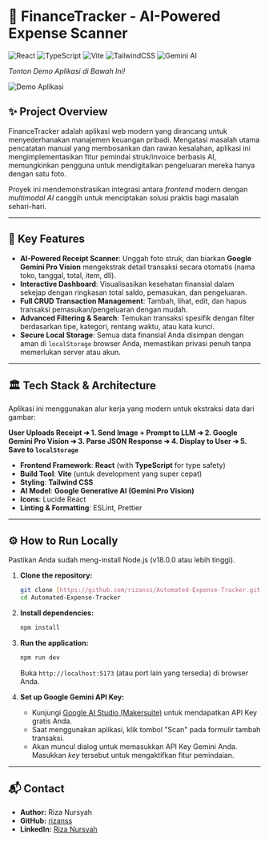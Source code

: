 # 💸 FinanceTracker - AI-Powered Expense Scanner

![React](https://img.shields.io/badge/React-18-blue?logo=react)
![TypeScript](https://img.shields.io/badge/TypeScript-5-blue?logo=typescript)
![Vite](https://img.shields.io/badge/Vite-5-purple?logo=vite)
![TailwindCSS](https://img.shields.io/badge/Tailwind_CSS-3-blue?logo=tailwindcss)
![Gemini AI](https://img.shields.io/badge/AI-Google_Gemini-green?logo=google)

*Tonton Demo Aplikasi di Bawah Ini!*

![Demo Aplikasi](./assets/automated_expense_tracker_demo.gif)

## ✨ Project Overview

FinanceTracker adalah aplikasi web modern yang dirancang untuk menyederhanakan manajemen keuangan pribadi. Mengatasi masalah utama pencatatan manual yang membosankan dan rawan kesalahan, aplikasi ini mengimplementasikan fitur pemindai struk/invoice berbasis AI, memungkinkan pengguna untuk mendigitalkan pengeluaran mereka hanya dengan satu foto.

Proyek ini mendemonstrasikan integrasi antara *frontend* modern dengan *multimodal AI* canggih untuk menciptakan solusi praktis bagi masalah sehari-hari.

---

## 🚀 Key Features

* **AI-Powered Receipt Scanner**: Unggah foto struk, dan biarkan **Google Gemini Pro Vision** mengekstrak detail transaksi secara otomatis (nama toko, tanggal, total, item, dll).
* **Interactive Dashboard**: Visualisasikan kesehatan finansial dalam sekejap dengan ringkasan total saldo, pemasukan, dan pengeluaran.
* **Full CRUD Transaction Management**: Tambah, lihat, edit, dan hapus transaksi pemasukan/pengeluaran dengan mudah.
* **Advanced Filtering & Search**: Temukan transaksi spesifik dengan filter berdasarkan tipe, kategori, rentang waktu, atau kata kunci.
* **Secure Local Storage**: Semua data finansial Anda disimpan dengan aman di `localStorage` browser Anda, memastikan privasi penuh tanpa memerlukan server atau akun.

---

## 🏛️ Tech Stack & Architecture

Aplikasi ini menggunakan alur kerja yang modern untuk ekstraksi data dari gambar:

**User Uploads Receipt ➔ 1. Send Image + Prompt to LLM ➔ 2. Google Gemini Pro Vision ➔ 3. Parse JSON Response ➔ 4. Display to User ➔ 5. Save to `localStorage`**

* **Frontend Framework**: **React** (with **TypeScript** for type safety)
* **Build Tool**: **Vite** (untuk development yang super cepat)
* **Styling**: **Tailwind CSS**
* **AI Model**: **Google Generative AI (Gemini Pro Vision)**
* **Icons**: Lucide React
* **Linting & Formatting**: ESLint, Prettier

---

## ⚙️ How to Run Locally

Pastikan Anda sudah meng-install Node.js (v18.0.0 atau lebih tinggi).

1.  **Clone the repository:**
    ```bash
    git clone [https://github.com/rizanss/Automated-Expense-Tracker.git](https://github.com/rizanss/Automated-Expense-Tracker.git)
    cd Automated-Expense-Tracker
    ```

2.  **Install dependencies:**
    ```bash
    npm install
    ```

3.  **Run the application:**
    ```bash
    npm run dev
    ```
    Buka `http://localhost:5173` (atau port lain yang tersedia) di browser Anda.

4.  **Set up Google Gemini API Key:**
    * Kunjungi [Google AI Studio (Makersuite)](https://aistudio.google.com/app/apikey) untuk mendapatkan API Key gratis Anda.
    * Saat menggunakan aplikasi, klik tombol "Scan" pada formulir tambah transaksi.
    * Akan muncul dialog untuk memasukkan API Key Gemini Anda. Masukkan *key* tersebut untuk mengaktifkan fitur pemindaian.

---

## 📬 Contact
* **Author:** Riza Nursyah
* **GitHub:** [rizanss](https://github.com/rizanss)
* **LinkedIn:** [Riza Nursyah](https://www.linkedin.com/in/riza-nursyah-31a6a7221/)
